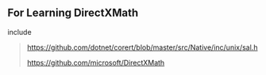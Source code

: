 ## For Learning DirectXMath

include 

> https://github.com/dotnet/corert/blob/master/src/Native/inc/unix/sal.h
>
> https://github.com/microsoft/DirectXMath